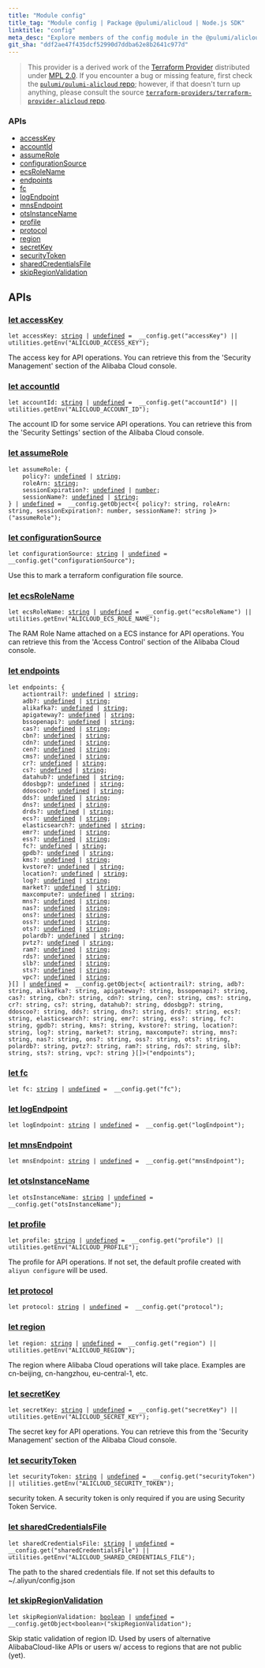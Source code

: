 ```yaml
---
title: "Module config"
title_tag: "Module config | Package @pulumi/alicloud | Node.js SDK"
linktitle: "config"
meta_desc: "Explore members of the config module in the @pulumi/alicloud package."
git_sha: "ddf2ae47f435dcf52990d7ddba62e8b2641c977d"
---
```


<!-- WARNING: this page was generated by a tool. Do not edit it by hand. -->
<!-- To change it, please see https://github.com/pulumi/docs/tree/master/tools/tscdocgen. -->


> This provider is a derived work of the [Terraform Provider](https://github.com/terraform-providers/terraform-provider-alicloud)
> distributed under [MPL 2.0](https://www.mozilla.org/en-US/MPL/2.0/). If you encounter a bug or missing feature,
> first check the [`pulumi/pulumi-alicloud` repo](https://github.com/pulumi/pulumi-alicloud/issues); however, if that doesn't turn up anything,
> please consult the source [`terraform-providers/terraform-provider-alicloud` repo](https://github.com/terraform-providers/terraform-provider-alicloud/issues).







<h3>APIs</h3>
<ul class="api">
    <li><a href="#accessKey"><span class="symbol api"></span>accessKey</a></li>
    <li><a href="#accountId"><span class="symbol api"></span>accountId</a></li>
    <li><a href="#assumeRole"><span class="symbol api"></span>assumeRole</a></li>
    <li><a href="#configurationSource"><span class="symbol api"></span>configurationSource</a></li>
    <li><a href="#ecsRoleName"><span class="symbol api"></span>ecsRoleName</a></li>
    <li><a href="#endpoints"><span class="symbol api"></span>endpoints</a></li>
    <li><a href="#fc"><span class="symbol api"></span>fc</a></li>
    <li><a href="#logEndpoint"><span class="symbol api"></span>logEndpoint</a></li>
    <li><a href="#mnsEndpoint"><span class="symbol api"></span>mnsEndpoint</a></li>
    <li><a href="#otsInstanceName"><span class="symbol api"></span>otsInstanceName</a></li>
    <li><a href="#profile"><span class="symbol api"></span>profile</a></li>
    <li><a href="#protocol"><span class="symbol api"></span>protocol</a></li>
    <li><a href="#region"><span class="symbol api"></span>region</a></li>
    <li><a href="#secretKey"><span class="symbol api"></span>secretKey</a></li>
    <li><a href="#securityToken"><span class="symbol api"></span>securityToken</a></li>
    <li><a href="#sharedCredentialsFile"><span class="symbol api"></span>sharedCredentialsFile</a></li>
    <li><a href="#skipRegionValidation"><span class="symbol api"></span>skipRegionValidation</a></li>
</ul>




<h2 id="apis">APIs</h2>
<h3 class="pdoc-module-header" id="accessKey" data-link-title="accessKey">
    <a href="https://github.com/pulumi/pulumi-alicloud/blob/{{< param git_sha >}}/sdk/nodejs/config/vars.ts#L13">
        let <strong>accessKey</strong>
    </a>
</h3>

<pre class="highlight"><code><span class='kd'>let</span> accessKey: <span class='kd'><a href='https://developer.mozilla.org/en-US/docs/Web/JavaScript/Reference/Global_Objects/String'>string</a></span> | <span class='kd'><a href='https://developer.mozilla.org/en-US/docs/Web/JavaScript/Reference/Global_Objects/undefined'>undefined</a></span> = <span class='s2'> __config.get(&#34;accessKey&#34;) || utilities.getEnv(&#34;ALICLOUD_ACCESS_KEY&#34;)</span>;</code></pre>

The access key for API operations. You can retrieve this from the 'Security Management' section of the Alibaba Cloud
console.

<h3 class="pdoc-module-header" id="accountId" data-link-title="accountId">
    <a href="https://github.com/pulumi/pulumi-alicloud/blob/{{< param git_sha >}}/sdk/nodejs/config/vars.ts#L18">
        let <strong>accountId</strong>
    </a>
</h3>

<pre class="highlight"><code><span class='kd'>let</span> accountId: <span class='kd'><a href='https://developer.mozilla.org/en-US/docs/Web/JavaScript/Reference/Global_Objects/String'>string</a></span> | <span class='kd'><a href='https://developer.mozilla.org/en-US/docs/Web/JavaScript/Reference/Global_Objects/undefined'>undefined</a></span> = <span class='s2'> __config.get(&#34;accountId&#34;) || utilities.getEnv(&#34;ALICLOUD_ACCOUNT_ID&#34;)</span>;</code></pre>

The account ID for some service API operations. You can retrieve this from the 'Security Settings' section of the
Alibaba Cloud console.

<h3 class="pdoc-module-header" id="assumeRole" data-link-title="assumeRole">
    <a href="https://github.com/pulumi/pulumi-alicloud/blob/{{< param git_sha >}}/sdk/nodejs/config/vars.ts#L19">
        let <strong>assumeRole</strong>
    </a>
</h3>

<pre class="highlight"><code><span class='kd'>let</span> assumeRole: {
    policy?: <span class='kd'><a href='https://developer.mozilla.org/en-US/docs/Web/JavaScript/Reference/Global_Objects/undefined'>undefined</a></span> | <span class='kd'><a href='https://developer.mozilla.org/en-US/docs/Web/JavaScript/Reference/Global_Objects/String'>string</a></span>;
    roleArn: <span class='kd'><a href='https://developer.mozilla.org/en-US/docs/Web/JavaScript/Reference/Global_Objects/String'>string</a></span>;
    sessionExpiration?: <span class='kd'><a href='https://developer.mozilla.org/en-US/docs/Web/JavaScript/Reference/Global_Objects/undefined'>undefined</a></span> | <span class='kd'><a href='https://developer.mozilla.org/en-US/docs/Web/JavaScript/Reference/Global_Objects/Number'>number</a></span>;
    sessionName?: <span class='kd'><a href='https://developer.mozilla.org/en-US/docs/Web/JavaScript/Reference/Global_Objects/undefined'>undefined</a></span> | <span class='kd'><a href='https://developer.mozilla.org/en-US/docs/Web/JavaScript/Reference/Global_Objects/String'>string</a></span>;
} | <span class='kd'><a href='https://developer.mozilla.org/en-US/docs/Web/JavaScript/Reference/Global_Objects/undefined'>undefined</a></span> = <span class='s2'> __config.getObject&lt;{ policy?: string, roleArn: string, sessionExpiration?: number, sessionName?: string }&gt;(&#34;assumeRole&#34;)</span>;</code></pre>
<h3 class="pdoc-module-header" id="configurationSource" data-link-title="configurationSource">
    <a href="https://github.com/pulumi/pulumi-alicloud/blob/{{< param git_sha >}}/sdk/nodejs/config/vars.ts#L23">
        let <strong>configurationSource</strong>
    </a>
</h3>

<pre class="highlight"><code><span class='kd'>let</span> configurationSource: <span class='kd'><a href='https://developer.mozilla.org/en-US/docs/Web/JavaScript/Reference/Global_Objects/String'>string</a></span> | <span class='kd'><a href='https://developer.mozilla.org/en-US/docs/Web/JavaScript/Reference/Global_Objects/undefined'>undefined</a></span> = <span class='s2'> __config.get(&#34;configurationSource&#34;)</span>;</code></pre>

Use this to mark a terraform configuration file source.

<h3 class="pdoc-module-header" id="ecsRoleName" data-link-title="ecsRoleName">
    <a href="https://github.com/pulumi/pulumi-alicloud/blob/{{< param git_sha >}}/sdk/nodejs/config/vars.ts#L28">
        let <strong>ecsRoleName</strong>
    </a>
</h3>

<pre class="highlight"><code><span class='kd'>let</span> ecsRoleName: <span class='kd'><a href='https://developer.mozilla.org/en-US/docs/Web/JavaScript/Reference/Global_Objects/String'>string</a></span> | <span class='kd'><a href='https://developer.mozilla.org/en-US/docs/Web/JavaScript/Reference/Global_Objects/undefined'>undefined</a></span> = <span class='s2'> __config.get(&#34;ecsRoleName&#34;) || utilities.getEnv(&#34;ALICLOUD_ECS_ROLE_NAME&#34;)</span>;</code></pre>

The RAM Role Name attached on a ECS instance for API operations. You can retrieve this from the 'Access Control' section
of the Alibaba Cloud console.

<h3 class="pdoc-module-header" id="endpoints" data-link-title="endpoints">
    <a href="https://github.com/pulumi/pulumi-alicloud/blob/{{< param git_sha >}}/sdk/nodejs/config/vars.ts#L29">
        let <strong>endpoints</strong>
    </a>
</h3>

<pre class="highlight"><code><span class='kd'>let</span> endpoints: {
    actiontrail?: <span class='kd'><a href='https://developer.mozilla.org/en-US/docs/Web/JavaScript/Reference/Global_Objects/undefined'>undefined</a></span> | <span class='kd'><a href='https://developer.mozilla.org/en-US/docs/Web/JavaScript/Reference/Global_Objects/String'>string</a></span>;
    adb?: <span class='kd'><a href='https://developer.mozilla.org/en-US/docs/Web/JavaScript/Reference/Global_Objects/undefined'>undefined</a></span> | <span class='kd'><a href='https://developer.mozilla.org/en-US/docs/Web/JavaScript/Reference/Global_Objects/String'>string</a></span>;
    alikafka?: <span class='kd'><a href='https://developer.mozilla.org/en-US/docs/Web/JavaScript/Reference/Global_Objects/undefined'>undefined</a></span> | <span class='kd'><a href='https://developer.mozilla.org/en-US/docs/Web/JavaScript/Reference/Global_Objects/String'>string</a></span>;
    apigateway?: <span class='kd'><a href='https://developer.mozilla.org/en-US/docs/Web/JavaScript/Reference/Global_Objects/undefined'>undefined</a></span> | <span class='kd'><a href='https://developer.mozilla.org/en-US/docs/Web/JavaScript/Reference/Global_Objects/String'>string</a></span>;
    bssopenapi?: <span class='kd'><a href='https://developer.mozilla.org/en-US/docs/Web/JavaScript/Reference/Global_Objects/undefined'>undefined</a></span> | <span class='kd'><a href='https://developer.mozilla.org/en-US/docs/Web/JavaScript/Reference/Global_Objects/String'>string</a></span>;
    cas?: <span class='kd'><a href='https://developer.mozilla.org/en-US/docs/Web/JavaScript/Reference/Global_Objects/undefined'>undefined</a></span> | <span class='kd'><a href='https://developer.mozilla.org/en-US/docs/Web/JavaScript/Reference/Global_Objects/String'>string</a></span>;
    cbn?: <span class='kd'><a href='https://developer.mozilla.org/en-US/docs/Web/JavaScript/Reference/Global_Objects/undefined'>undefined</a></span> | <span class='kd'><a href='https://developer.mozilla.org/en-US/docs/Web/JavaScript/Reference/Global_Objects/String'>string</a></span>;
    cdn?: <span class='kd'><a href='https://developer.mozilla.org/en-US/docs/Web/JavaScript/Reference/Global_Objects/undefined'>undefined</a></span> | <span class='kd'><a href='https://developer.mozilla.org/en-US/docs/Web/JavaScript/Reference/Global_Objects/String'>string</a></span>;
    cen?: <span class='kd'><a href='https://developer.mozilla.org/en-US/docs/Web/JavaScript/Reference/Global_Objects/undefined'>undefined</a></span> | <span class='kd'><a href='https://developer.mozilla.org/en-US/docs/Web/JavaScript/Reference/Global_Objects/String'>string</a></span>;
    cms?: <span class='kd'><a href='https://developer.mozilla.org/en-US/docs/Web/JavaScript/Reference/Global_Objects/undefined'>undefined</a></span> | <span class='kd'><a href='https://developer.mozilla.org/en-US/docs/Web/JavaScript/Reference/Global_Objects/String'>string</a></span>;
    cr?: <span class='kd'><a href='https://developer.mozilla.org/en-US/docs/Web/JavaScript/Reference/Global_Objects/undefined'>undefined</a></span> | <span class='kd'><a href='https://developer.mozilla.org/en-US/docs/Web/JavaScript/Reference/Global_Objects/String'>string</a></span>;
    cs?: <span class='kd'><a href='https://developer.mozilla.org/en-US/docs/Web/JavaScript/Reference/Global_Objects/undefined'>undefined</a></span> | <span class='kd'><a href='https://developer.mozilla.org/en-US/docs/Web/JavaScript/Reference/Global_Objects/String'>string</a></span>;
    datahub?: <span class='kd'><a href='https://developer.mozilla.org/en-US/docs/Web/JavaScript/Reference/Global_Objects/undefined'>undefined</a></span> | <span class='kd'><a href='https://developer.mozilla.org/en-US/docs/Web/JavaScript/Reference/Global_Objects/String'>string</a></span>;
    ddosbgp?: <span class='kd'><a href='https://developer.mozilla.org/en-US/docs/Web/JavaScript/Reference/Global_Objects/undefined'>undefined</a></span> | <span class='kd'><a href='https://developer.mozilla.org/en-US/docs/Web/JavaScript/Reference/Global_Objects/String'>string</a></span>;
    ddoscoo?: <span class='kd'><a href='https://developer.mozilla.org/en-US/docs/Web/JavaScript/Reference/Global_Objects/undefined'>undefined</a></span> | <span class='kd'><a href='https://developer.mozilla.org/en-US/docs/Web/JavaScript/Reference/Global_Objects/String'>string</a></span>;
    dds?: <span class='kd'><a href='https://developer.mozilla.org/en-US/docs/Web/JavaScript/Reference/Global_Objects/undefined'>undefined</a></span> | <span class='kd'><a href='https://developer.mozilla.org/en-US/docs/Web/JavaScript/Reference/Global_Objects/String'>string</a></span>;
    dns?: <span class='kd'><a href='https://developer.mozilla.org/en-US/docs/Web/JavaScript/Reference/Global_Objects/undefined'>undefined</a></span> | <span class='kd'><a href='https://developer.mozilla.org/en-US/docs/Web/JavaScript/Reference/Global_Objects/String'>string</a></span>;
    drds?: <span class='kd'><a href='https://developer.mozilla.org/en-US/docs/Web/JavaScript/Reference/Global_Objects/undefined'>undefined</a></span> | <span class='kd'><a href='https://developer.mozilla.org/en-US/docs/Web/JavaScript/Reference/Global_Objects/String'>string</a></span>;
    ecs?: <span class='kd'><a href='https://developer.mozilla.org/en-US/docs/Web/JavaScript/Reference/Global_Objects/undefined'>undefined</a></span> | <span class='kd'><a href='https://developer.mozilla.org/en-US/docs/Web/JavaScript/Reference/Global_Objects/String'>string</a></span>;
    elasticsearch?: <span class='kd'><a href='https://developer.mozilla.org/en-US/docs/Web/JavaScript/Reference/Global_Objects/undefined'>undefined</a></span> | <span class='kd'><a href='https://developer.mozilla.org/en-US/docs/Web/JavaScript/Reference/Global_Objects/String'>string</a></span>;
    emr?: <span class='kd'><a href='https://developer.mozilla.org/en-US/docs/Web/JavaScript/Reference/Global_Objects/undefined'>undefined</a></span> | <span class='kd'><a href='https://developer.mozilla.org/en-US/docs/Web/JavaScript/Reference/Global_Objects/String'>string</a></span>;
    ess?: <span class='kd'><a href='https://developer.mozilla.org/en-US/docs/Web/JavaScript/Reference/Global_Objects/undefined'>undefined</a></span> | <span class='kd'><a href='https://developer.mozilla.org/en-US/docs/Web/JavaScript/Reference/Global_Objects/String'>string</a></span>;
    fc?: <span class='kd'><a href='https://developer.mozilla.org/en-US/docs/Web/JavaScript/Reference/Global_Objects/undefined'>undefined</a></span> | <span class='kd'><a href='https://developer.mozilla.org/en-US/docs/Web/JavaScript/Reference/Global_Objects/String'>string</a></span>;
    gpdb?: <span class='kd'><a href='https://developer.mozilla.org/en-US/docs/Web/JavaScript/Reference/Global_Objects/undefined'>undefined</a></span> | <span class='kd'><a href='https://developer.mozilla.org/en-US/docs/Web/JavaScript/Reference/Global_Objects/String'>string</a></span>;
    kms?: <span class='kd'><a href='https://developer.mozilla.org/en-US/docs/Web/JavaScript/Reference/Global_Objects/undefined'>undefined</a></span> | <span class='kd'><a href='https://developer.mozilla.org/en-US/docs/Web/JavaScript/Reference/Global_Objects/String'>string</a></span>;
    kvstore?: <span class='kd'><a href='https://developer.mozilla.org/en-US/docs/Web/JavaScript/Reference/Global_Objects/undefined'>undefined</a></span> | <span class='kd'><a href='https://developer.mozilla.org/en-US/docs/Web/JavaScript/Reference/Global_Objects/String'>string</a></span>;
    location?: <span class='kd'><a href='https://developer.mozilla.org/en-US/docs/Web/JavaScript/Reference/Global_Objects/undefined'>undefined</a></span> | <span class='kd'><a href='https://developer.mozilla.org/en-US/docs/Web/JavaScript/Reference/Global_Objects/String'>string</a></span>;
    log?: <span class='kd'><a href='https://developer.mozilla.org/en-US/docs/Web/JavaScript/Reference/Global_Objects/undefined'>undefined</a></span> | <span class='kd'><a href='https://developer.mozilla.org/en-US/docs/Web/JavaScript/Reference/Global_Objects/String'>string</a></span>;
    market?: <span class='kd'><a href='https://developer.mozilla.org/en-US/docs/Web/JavaScript/Reference/Global_Objects/undefined'>undefined</a></span> | <span class='kd'><a href='https://developer.mozilla.org/en-US/docs/Web/JavaScript/Reference/Global_Objects/String'>string</a></span>;
    maxcompute?: <span class='kd'><a href='https://developer.mozilla.org/en-US/docs/Web/JavaScript/Reference/Global_Objects/undefined'>undefined</a></span> | <span class='kd'><a href='https://developer.mozilla.org/en-US/docs/Web/JavaScript/Reference/Global_Objects/String'>string</a></span>;
    mns?: <span class='kd'><a href='https://developer.mozilla.org/en-US/docs/Web/JavaScript/Reference/Global_Objects/undefined'>undefined</a></span> | <span class='kd'><a href='https://developer.mozilla.org/en-US/docs/Web/JavaScript/Reference/Global_Objects/String'>string</a></span>;
    nas?: <span class='kd'><a href='https://developer.mozilla.org/en-US/docs/Web/JavaScript/Reference/Global_Objects/undefined'>undefined</a></span> | <span class='kd'><a href='https://developer.mozilla.org/en-US/docs/Web/JavaScript/Reference/Global_Objects/String'>string</a></span>;
    ons?: <span class='kd'><a href='https://developer.mozilla.org/en-US/docs/Web/JavaScript/Reference/Global_Objects/undefined'>undefined</a></span> | <span class='kd'><a href='https://developer.mozilla.org/en-US/docs/Web/JavaScript/Reference/Global_Objects/String'>string</a></span>;
    oss?: <span class='kd'><a href='https://developer.mozilla.org/en-US/docs/Web/JavaScript/Reference/Global_Objects/undefined'>undefined</a></span> | <span class='kd'><a href='https://developer.mozilla.org/en-US/docs/Web/JavaScript/Reference/Global_Objects/String'>string</a></span>;
    ots?: <span class='kd'><a href='https://developer.mozilla.org/en-US/docs/Web/JavaScript/Reference/Global_Objects/undefined'>undefined</a></span> | <span class='kd'><a href='https://developer.mozilla.org/en-US/docs/Web/JavaScript/Reference/Global_Objects/String'>string</a></span>;
    polardb?: <span class='kd'><a href='https://developer.mozilla.org/en-US/docs/Web/JavaScript/Reference/Global_Objects/undefined'>undefined</a></span> | <span class='kd'><a href='https://developer.mozilla.org/en-US/docs/Web/JavaScript/Reference/Global_Objects/String'>string</a></span>;
    pvtz?: <span class='kd'><a href='https://developer.mozilla.org/en-US/docs/Web/JavaScript/Reference/Global_Objects/undefined'>undefined</a></span> | <span class='kd'><a href='https://developer.mozilla.org/en-US/docs/Web/JavaScript/Reference/Global_Objects/String'>string</a></span>;
    ram?: <span class='kd'><a href='https://developer.mozilla.org/en-US/docs/Web/JavaScript/Reference/Global_Objects/undefined'>undefined</a></span> | <span class='kd'><a href='https://developer.mozilla.org/en-US/docs/Web/JavaScript/Reference/Global_Objects/String'>string</a></span>;
    rds?: <span class='kd'><a href='https://developer.mozilla.org/en-US/docs/Web/JavaScript/Reference/Global_Objects/undefined'>undefined</a></span> | <span class='kd'><a href='https://developer.mozilla.org/en-US/docs/Web/JavaScript/Reference/Global_Objects/String'>string</a></span>;
    slb?: <span class='kd'><a href='https://developer.mozilla.org/en-US/docs/Web/JavaScript/Reference/Global_Objects/undefined'>undefined</a></span> | <span class='kd'><a href='https://developer.mozilla.org/en-US/docs/Web/JavaScript/Reference/Global_Objects/String'>string</a></span>;
    sts?: <span class='kd'><a href='https://developer.mozilla.org/en-US/docs/Web/JavaScript/Reference/Global_Objects/undefined'>undefined</a></span> | <span class='kd'><a href='https://developer.mozilla.org/en-US/docs/Web/JavaScript/Reference/Global_Objects/String'>string</a></span>;
    vpc?: <span class='kd'><a href='https://developer.mozilla.org/en-US/docs/Web/JavaScript/Reference/Global_Objects/undefined'>undefined</a></span> | <span class='kd'><a href='https://developer.mozilla.org/en-US/docs/Web/JavaScript/Reference/Global_Objects/String'>string</a></span>;
}[] | <span class='kd'><a href='https://developer.mozilla.org/en-US/docs/Web/JavaScript/Reference/Global_Objects/undefined'>undefined</a></span> = <span class='s2'> __config.getObject&lt;{ actiontrail?: string, adb?: string, alikafka?: string, apigateway?: string, bssopenapi?: string, cas?: string, cbn?: string, cdn?: string, cen?: string, cms?: string, cr?: string, cs?: string, datahub?: string, ddosbgp?: string, ddoscoo?: string, dds?: string, dns?: string, drds?: string, ecs?: string, elasticsearch?: string, emr?: string, ess?: string, fc?: string, gpdb?: string, kms?: string, kvstore?: string, location?: string, log?: string, market?: string, maxcompute?: string, mns?: string, nas?: string, ons?: string, oss?: string, ots?: string, polardb?: string, pvtz?: string, ram?: string, rds?: string, slb?: string, sts?: string, vpc?: string }[]&gt;(&#34;endpoints&#34;)</span>;</code></pre>
<h3 class="pdoc-module-header" id="fc" data-link-title="fc">
    <a href="https://github.com/pulumi/pulumi-alicloud/blob/{{< param git_sha >}}/sdk/nodejs/config/vars.ts#L30">
        let <strong>fc</strong>
    </a>
</h3>

<pre class="highlight"><code><span class='kd'>let</span> fc: <span class='kd'><a href='https://developer.mozilla.org/en-US/docs/Web/JavaScript/Reference/Global_Objects/String'>string</a></span> | <span class='kd'><a href='https://developer.mozilla.org/en-US/docs/Web/JavaScript/Reference/Global_Objects/undefined'>undefined</a></span> = <span class='s2'> __config.get(&#34;fc&#34;)</span>;</code></pre>
<h3 class="pdoc-module-header" id="logEndpoint" data-link-title="logEndpoint">
    <a href="https://github.com/pulumi/pulumi-alicloud/blob/{{< param git_sha >}}/sdk/nodejs/config/vars.ts#L31">
        let <strong>logEndpoint</strong>
    </a>
</h3>

<pre class="highlight"><code><span class='kd'>let</span> logEndpoint: <span class='kd'><a href='https://developer.mozilla.org/en-US/docs/Web/JavaScript/Reference/Global_Objects/String'>string</a></span> | <span class='kd'><a href='https://developer.mozilla.org/en-US/docs/Web/JavaScript/Reference/Global_Objects/undefined'>undefined</a></span> = <span class='s2'> __config.get(&#34;logEndpoint&#34;)</span>;</code></pre>
<h3 class="pdoc-module-header" id="mnsEndpoint" data-link-title="mnsEndpoint">
    <a href="https://github.com/pulumi/pulumi-alicloud/blob/{{< param git_sha >}}/sdk/nodejs/config/vars.ts#L32">
        let <strong>mnsEndpoint</strong>
    </a>
</h3>

<pre class="highlight"><code><span class='kd'>let</span> mnsEndpoint: <span class='kd'><a href='https://developer.mozilla.org/en-US/docs/Web/JavaScript/Reference/Global_Objects/String'>string</a></span> | <span class='kd'><a href='https://developer.mozilla.org/en-US/docs/Web/JavaScript/Reference/Global_Objects/undefined'>undefined</a></span> = <span class='s2'> __config.get(&#34;mnsEndpoint&#34;)</span>;</code></pre>
<h3 class="pdoc-module-header" id="otsInstanceName" data-link-title="otsInstanceName">
    <a href="https://github.com/pulumi/pulumi-alicloud/blob/{{< param git_sha >}}/sdk/nodejs/config/vars.ts#L33">
        let <strong>otsInstanceName</strong>
    </a>
</h3>

<pre class="highlight"><code><span class='kd'>let</span> otsInstanceName: <span class='kd'><a href='https://developer.mozilla.org/en-US/docs/Web/JavaScript/Reference/Global_Objects/String'>string</a></span> | <span class='kd'><a href='https://developer.mozilla.org/en-US/docs/Web/JavaScript/Reference/Global_Objects/undefined'>undefined</a></span> = <span class='s2'> __config.get(&#34;otsInstanceName&#34;)</span>;</code></pre>
<h3 class="pdoc-module-header" id="profile" data-link-title="profile">
    <a href="https://github.com/pulumi/pulumi-alicloud/blob/{{< param git_sha >}}/sdk/nodejs/config/vars.ts#L37">
        let <strong>profile</strong>
    </a>
</h3>

<pre class="highlight"><code><span class='kd'>let</span> profile: <span class='kd'><a href='https://developer.mozilla.org/en-US/docs/Web/JavaScript/Reference/Global_Objects/String'>string</a></span> | <span class='kd'><a href='https://developer.mozilla.org/en-US/docs/Web/JavaScript/Reference/Global_Objects/undefined'>undefined</a></span> = <span class='s2'> __config.get(&#34;profile&#34;) || utilities.getEnv(&#34;ALICLOUD_PROFILE&#34;)</span>;</code></pre>

The profile for API operations. If not set, the default profile created with `aliyun configure` will be used.

<h3 class="pdoc-module-header" id="protocol" data-link-title="protocol">
    <a href="https://github.com/pulumi/pulumi-alicloud/blob/{{< param git_sha >}}/sdk/nodejs/config/vars.ts#L38">
        let <strong>protocol</strong>
    </a>
</h3>

<pre class="highlight"><code><span class='kd'>let</span> protocol: <span class='kd'><a href='https://developer.mozilla.org/en-US/docs/Web/JavaScript/Reference/Global_Objects/String'>string</a></span> | <span class='kd'><a href='https://developer.mozilla.org/en-US/docs/Web/JavaScript/Reference/Global_Objects/undefined'>undefined</a></span> = <span class='s2'> __config.get(&#34;protocol&#34;)</span>;</code></pre>
<h3 class="pdoc-module-header" id="region" data-link-title="region">
    <a href="https://github.com/pulumi/pulumi-alicloud/blob/{{< param git_sha >}}/sdk/nodejs/config/vars.ts#L42">
        let <strong>region</strong>
    </a>
</h3>

<pre class="highlight"><code><span class='kd'>let</span> region: <span class='kd'><a href='https://developer.mozilla.org/en-US/docs/Web/JavaScript/Reference/Global_Objects/String'>string</a></span> | <span class='kd'><a href='https://developer.mozilla.org/en-US/docs/Web/JavaScript/Reference/Global_Objects/undefined'>undefined</a></span> = <span class='s2'> __config.get(&#34;region&#34;) || utilities.getEnv(&#34;ALICLOUD_REGION&#34;)</span>;</code></pre>

The region where Alibaba Cloud operations will take place. Examples are cn-beijing, cn-hangzhou, eu-central-1, etc.

<h3 class="pdoc-module-header" id="secretKey" data-link-title="secretKey">
    <a href="https://github.com/pulumi/pulumi-alicloud/blob/{{< param git_sha >}}/sdk/nodejs/config/vars.ts#L47">
        let <strong>secretKey</strong>
    </a>
</h3>

<pre class="highlight"><code><span class='kd'>let</span> secretKey: <span class='kd'><a href='https://developer.mozilla.org/en-US/docs/Web/JavaScript/Reference/Global_Objects/String'>string</a></span> | <span class='kd'><a href='https://developer.mozilla.org/en-US/docs/Web/JavaScript/Reference/Global_Objects/undefined'>undefined</a></span> = <span class='s2'> __config.get(&#34;secretKey&#34;) || utilities.getEnv(&#34;ALICLOUD_SECRET_KEY&#34;)</span>;</code></pre>

The secret key for API operations. You can retrieve this from the 'Security Management' section of the Alibaba Cloud
console.

<h3 class="pdoc-module-header" id="securityToken" data-link-title="securityToken">
    <a href="https://github.com/pulumi/pulumi-alicloud/blob/{{< param git_sha >}}/sdk/nodejs/config/vars.ts#L51">
        let <strong>securityToken</strong>
    </a>
</h3>

<pre class="highlight"><code><span class='kd'>let</span> securityToken: <span class='kd'><a href='https://developer.mozilla.org/en-US/docs/Web/JavaScript/Reference/Global_Objects/String'>string</a></span> | <span class='kd'><a href='https://developer.mozilla.org/en-US/docs/Web/JavaScript/Reference/Global_Objects/undefined'>undefined</a></span> = <span class='s2'> __config.get(&#34;securityToken&#34;) || utilities.getEnv(&#34;ALICLOUD_SECURITY_TOKEN&#34;)</span>;</code></pre>

security token. A security token is only required if you are using Security Token Service.

<h3 class="pdoc-module-header" id="sharedCredentialsFile" data-link-title="sharedCredentialsFile">
    <a href="https://github.com/pulumi/pulumi-alicloud/blob/{{< param git_sha >}}/sdk/nodejs/config/vars.ts#L55">
        let <strong>sharedCredentialsFile</strong>
    </a>
</h3>

<pre class="highlight"><code><span class='kd'>let</span> sharedCredentialsFile: <span class='kd'><a href='https://developer.mozilla.org/en-US/docs/Web/JavaScript/Reference/Global_Objects/String'>string</a></span> | <span class='kd'><a href='https://developer.mozilla.org/en-US/docs/Web/JavaScript/Reference/Global_Objects/undefined'>undefined</a></span> = <span class='s2'> __config.get(&#34;sharedCredentialsFile&#34;) || utilities.getEnv(&#34;ALICLOUD_SHARED_CREDENTIALS_FILE&#34;)</span>;</code></pre>

The path to the shared credentials file. If not set this defaults to ~/.aliyun/config.json

<h3 class="pdoc-module-header" id="skipRegionValidation" data-link-title="skipRegionValidation">
    <a href="https://github.com/pulumi/pulumi-alicloud/blob/{{< param git_sha >}}/sdk/nodejs/config/vars.ts#L60">
        let <strong>skipRegionValidation</strong>
    </a>
</h3>

<pre class="highlight"><code><span class='kd'>let</span> skipRegionValidation: <span class='kd'><a href='https://developer.mozilla.org/en-US/docs/Web/JavaScript/Reference/Global_Objects/Boolean'>boolean</a></span> | <span class='kd'><a href='https://developer.mozilla.org/en-US/docs/Web/JavaScript/Reference/Global_Objects/undefined'>undefined</a></span> = <span class='s2'> __config.getObject&lt;boolean&gt;(&#34;skipRegionValidation&#34;)</span>;</code></pre>

Skip static validation of region ID. Used by users of alternative AlibabaCloud-like APIs or users w/ access to regions
that are not public (yet).

